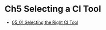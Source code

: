 # Ch5 Selecting a CI Tool
- [05_01 Selecting the Right CI Tool](05_01_selecting_the_right_ci_tool/README.md)
